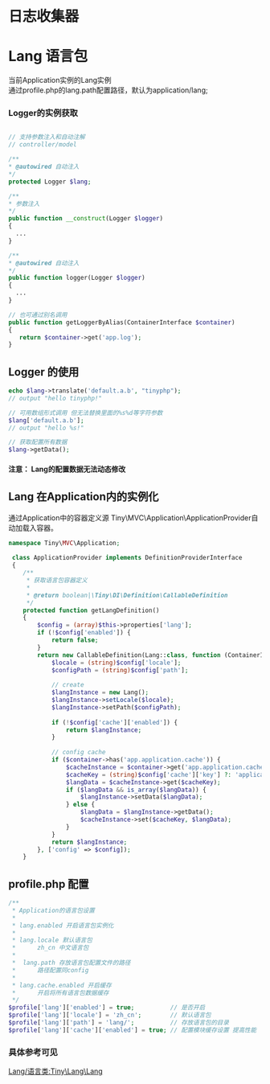日志收集器
====

Lang 语言包
====
   当前Application实例的Lang实例   
   通过profile.php的lang.path配置路径，默认为application/lang;   

### Logger的实例获取
```php

// 支持参数注入和自动注解
// controller/model

/**
* @autowired 自动注入
*/
protected Logger $lang;

/**
* 参数注入
*/
public function __construct(Logger $logger)
{
  ...
}

/**
* @autowired 自动注入
*/
public function logger(Logger $logger) 
{
  ...
}

// 也可通过别名调用
public function getLoggerByAlias(ContainerInterface $container)
{
   return $container->get('app.log');
}
```

Logger 的使用
----

```php
echo $lang->translate('default.a.b', "tinyphp");
// output "hello tinyphp!"

// 可用数组形式调用 但无法替换里面的%s%d等字符参数
$lang['default.a.b'];
// output "hello %s!"

// 获取配置所有数据
$lang->getData();

```
#### 注意： Lang的配置数据无法动态修改


Lang 在Application内的实例化
----

通过Application中的容器定义源 Tiny\MVC\Application\ApplicationProvider自动加载入容器。

```php
namespace Tiny\MVC\Application;
   
 class ApplicationProvider implements DefinitionProviderInterface
 {
    /**
     * 获取语言包容器定义
     *
     * @return boolean|\Tiny\DI\Definition\CallableDefinition
     */
    protected function getLangDefinition()
    {
        $config = (array)$this->properties['lang'];
        if (!$config['enabled']) {
            return false;
        }
        return new CallableDefinition(Lang::class, function (ContainerInterface $container, array $config) {   
            $locale = (string)$config['locale'];
            $configPath = (string)$config['path'];
            
            // create
            $langInstance = new Lang();
            $langInstance->setLocale($locale);
            $langInstance->setPath($configPath);
            
            if (!$config['cache']['enabled']) {
                return $langInstance;
            }
            
            // config cache
            if ($container->has('app.application.cache')) {
                $cacheInstance = $container->get('app.application.cache');
                $cacheKey = (string)$config['cache']['key'] ?: 'application.cache.lang';
                $langData = $cacheInstance->get($cacheKey);
                if ($langData && is_array($langData)) {
                    $langInstance->setData($langData);
                } else {
                    $langData = $langInstance->getData();
                    $cacheInstance->set($cacheKey, $langData);
                }
            }
            return $langInstance;
        }, ['config' => $config]);
    }
```

profile.php 配置
----
```php
/**
 * Application的语言包设置
 * 
 * lang.enabled 开启语言包实例化
 *   
 * lang.locale 默认语言包
 *      zh_cn 中文语言包
 *  
 *  lang.path 存放语言包配置文件的路径
 *      路径配置同config
 *      
 * lang.cache.enabled 开启缓存
 *      开启将所有语言包数据缓存
 */
$profile['lang']['enabled'] = true;          // 是否开启
$profile['lang']['locale'] = 'zh_cn';        // 默认语言包
$profile['lang']['path'] = 'lang/';          // 存放语言包的目录
$profile['lang']['cache']['enabled'] = true; // 配置模块缓存设置 提高性能
```

### 具体参考可见   
[Lang/语言类:Tiny\Lang\Lang](https://github.com/tinyphporg/tinyphp-dcos/blob/master/docs/manual/lib/lang.md)
